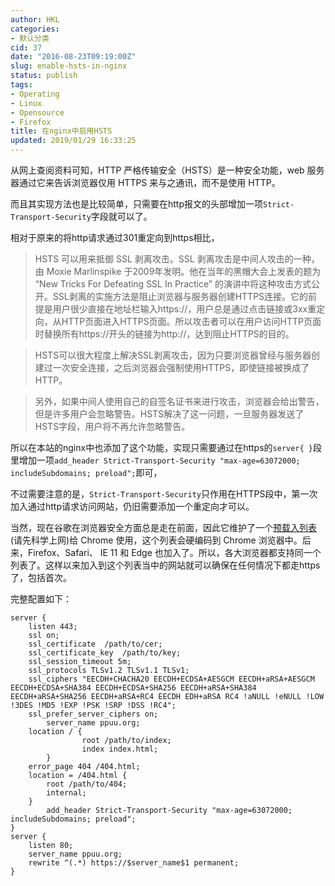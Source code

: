```yaml
---
author: HKL
categories:
- 默认分类
cid: 37
date: "2016-08-23T09:19:00Z"
slug: enable-hsts-in-nginx
status: publish
tags:
- Operating
- Linux
- Opensource
- Firefox
title: 在nginx中启用HSTS
updated: 2019/01/29 16:33:25
---
```



从网上查阅资料可知，HTTP 严格传输安全（HSTS）是一种安全功能，web 服务器通过它来告诉浏览器仅用 HTTPS 来与之通讯，而不是使用 HTTP。

而且其实现方法也是比较简单，只需要在http报文的头部增加一项`Strict-Transport-Security`字段就可以了。

相对于原来的将http请求通过301重定向到https相比，

>
>    HSTS 可以用来抵御 SSL 剥离攻击。SSL 剥离攻击是中间人攻击的一种，由 Moxie Marlinspike 于2009年发明。他在当年的黑帽大会上发表的题为 “New Tricks For Defeating SSL In Practice” 的演讲中将这种攻击方式公开。SSL剥离的实施方法是阻止浏览器与服务器创建HTTPS连接。它的前提是用户很少直接在地址栏输入https://，用户总是通过点击链接或3xx重定向，从HTTP页面进入HTTPS页面。所以攻击者可以在用户访问HTTP页面时替换所有https://开头的链接为http://，达到阻止HTTPS的目的。

>    HSTS可以很大程度上解决SSL剥离攻击，因为只要浏览器曾经与服务器创建过一次安全连接，之后浏览器会强制使用HTTPS，即使链接被换成了HTTP。

>   另外，如果中间人使用自己的自签名证书来进行攻击，浏览器会给出警告，但是许多用户会忽略警告。HSTS解决了这一问题，一旦服务器发送了HSTS字段，用户将不再允许忽略警告。


所以在本站的nginx中也添加了这个功能，实现只需要通过在https的`server{ }`段里增加一项`add_header Strict-Transport-Security "max-age=63072000; includeSubdomains; preload";`即可，

<!--more-->

不过需要注意的是，`Strict-Transport-Security`只作用在HTTPS段中，第一次加入通过http请求访问网站，仍旧需要添加一个重定向才可以。

当然，现在谷歌在浏览器安全方面总是走在前面，因此它维护了一个[预载入列表](https://hstspreload.appspot.com/) (请先科学上网)给 Chrome 使用，这个列表会硬编码到 Chrome 浏览器中。后来，Firefox、Safari、 IE 11 和 Edge 也加入了。所以，各大浏览器都支持同一个列表了。这样以来加入到这个列表当中的网站就可以确保在任何情况下都走https了，包括首次。

完整配置如下：

```nginx
server {
	listen 443;
	ssl on;
	ssl_certificate  /path/to/cer;
	ssl_certificate_key  /path/to/key;
	ssl_session_timeout 5m;
	ssl_protocols TLSv1.2 TLSv1.1 TLSv1;
	ssl_ciphers "EECDH+CHACHA20 EECDH+ECDSA+AESGCM EECDH+aRSA+AESGCM EECDH+ECDSA+SHA384 EECDH+ECDSA+SHA256 EECDH+aRSA+SHA384 EECDH+aRSA+SHA256 EECDH+aRSA+RC4 EECDH EDH+aRSA RC4 !aNULL !eNULL !LOW !3DES !MD5 !EXP !PSK !SRP !DSS !RC4";
	ssl_prefer_server_ciphers on;
        server_name ppuu.org;
	location / {
                root /path/to/index;
                index index.html;
        }
	error_page 404 /404.html;
	location = /404.html {
		root /path/to/404;
		internal;
	}
        add_header Strict-Transport-Security "max-age=63072000; includeSubdomains; preload";
}
server {
	listen 80;
	server_name ppuu.org;
	rewrite ^(.*) https://$server_name$1 permanent;
}
```